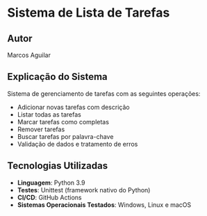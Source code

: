 # Sistema de Lista de Tarefas

## Autor
Marcos Aguilar

## Explicação do Sistema
Sistema de gerenciamento de tarefas com as seguintes operações:
- Adicionar novas tarefas com descrição
- Listar todas as tarefas
- Marcar tarefas como completas
- Remover tarefas
- Buscar tarefas por palavra-chave
- Validação de dados e tratamento de erros

## Tecnologias Utilizadas
- **Linguagem**: Python 3.9
- **Testes**: Unittest (framework nativo do Python)
- **CI/CD**: GitHub Actions
- **Sistemas Operacionais Testados**: Windows, Linux e macOS